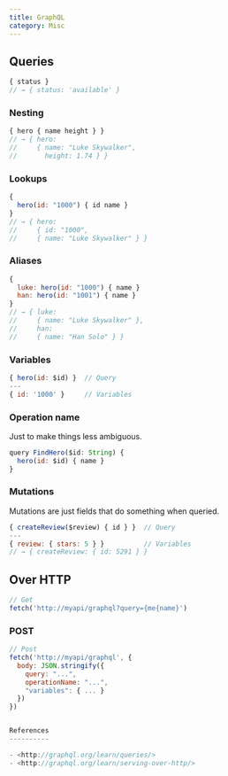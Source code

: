 ```yaml
---
title: GraphQL
category: Misc
---
```


## Queries

```js
{ status }
// → { status: 'available' }
```

### Nesting

```js
{ hero { name height } }
// → { hero:
//     { name: "Luke Skywalker",
//       height: 1.74 } }
```

### Lookups

```js
{
  hero(id: "1000") { id name }
}
// → { hero:
//     { id: "1000",
//     { name: "Luke Skywalker" } }
```

### Aliases

```js
{
  luke: hero(id: "1000") { name }
  han: hero(id: "1001") { name }
}
// → { luke:
//     { name: "Luke Skywalker" },
//     han:
//     { name: "Han Solo" } }
```

### Variables

```js
{ hero(id: $id) }  // Query
---
{ id: '1000' }     // Variables
```

### Operation name

Just to make things less ambiguous.

```js
query FindHero($id: String) {
  hero(id: $id) { name }
}
```

### Mutations

Mutations are just fields that do something when queried.

```js
{ createReview($review) { id } }  // Query
---
{ review: { stars: 5 } }          // Variables
// → { createReview: { id: 5291 } }
```

Over HTTP
---------

```js
// Get
fetch('http://myapi/graphql?query={me{name}')
```

### POST

```js
// Post
fetch('http://myapi/graphql', {
  body: JSON.stringify({
    query: "...",
    operationName: "...",
    "variables": { ... }
  })
})


References
----------

- <http://graphql.org/learn/queries/>
- <http://graphql.org/learn/serving-over-http/>
